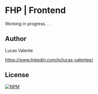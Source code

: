 # FHP | Frontend

Working in progress. . .

## Author

Lucas Valente

https://www.linkedin.com/in/lucas-valentee/

## License

[![NPM](https://img.shields.io/npm/l/react)](https://github.com/lucasvalentee/fhp-frontend/blob/master/LICENSE.md)
